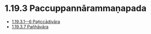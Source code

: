 # 1.19.3 Paccuppannārammaṇapada

* [1.19.3.1--6 Paṭiccādivāra](1.19.3/1.19.3.1--6.md)
* [1.19.3.7 Pañhāvāra](1.19.3/1.19.3.7.md)
